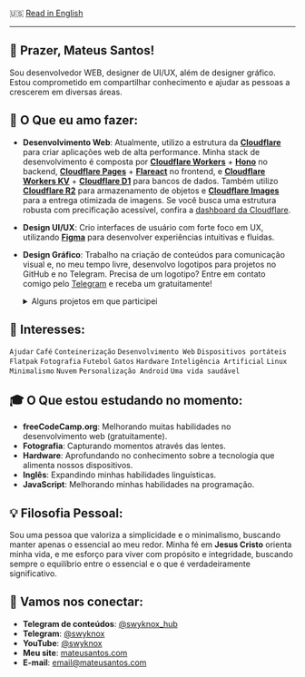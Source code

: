 🇺🇸 [Read in English](/README.md)

---

## 👋 Prazer, Mateus Santos!

Sou desenvolvedor WEB, designer de UI/UX, além de designer gráfico. Estou comprometido em compartilhar conhecimento e ajudar as pessoas a crescerem em diversas áreas.

## 🚀 O Que eu amo fazer:

- **Desenvolvimento Web**: Atualmente, utilizo a estrutura da [**Cloudflare**](https://www.cloudflare.com/pt-br/) para criar aplicações web de alta performance. Minha stack de desenvolvimento é composta por [**Cloudflare Workers**](https://workers.cloudflare.com/) + [**Hono**](https://hono.dev) no backend, [**Cloudflare Pages**](https://pages.cloudflare.com/) + [**Flareact**](https://flareact.com/) no frontend, e [**Cloudflare Workers KV**](https://developers.cloudflare.com/kv/) + [**Cloudflare D1**](https://developers.cloudflare.com/d1) para bancos de dados. Também utilizo [**Cloudflare R2**](https://developers.cloudflare.com/r2) para armazenamento de objetos e [**Cloudflare Images**](https://developers.cloudflare.com/images) para a entrega otimizada de imagens. Se você busca uma estrutura robusta com precificação acessível, confira a [dashboard da Cloudflare](https://dash.cloudflare.com/).

- **Design UI/UX**: Crio interfaces de usuário com forte foco em UX, utilizando [**Figma**](https://www.figma.com/) para desenvolver experiências intuitivas e fluidas.

- **Design Gráfico**: Trabalho na criação de conteúdos para comunicação visual e, no meu tempo livre, desenvolvo logotipos para projetos no GitHub e no Telegram. Precisa de um logotipo? Entre em contato comigo pelo [Telegram](https://t.me/swyknox) e receba um gratuitamente!

  <details>
    <summary>Alguns projetos em que participei</summary>

  - [Logotipo do Blur My Shell](https://github.com/aunetx/blur-my-shell): Extensão que adiciona uma aparência desfocada (blur) a diferentes partes do GNOME Shell, incluindo o painel superior e a visão geral. [Veja o resultado final](https://extensions.gnome.org/extension-data/icons/icon_3193_QedHJZY.png)

  - [Logotipo do PaperPlane](https://github.com/paper-plane-developers/paper-plane): Paper Plane é um cliente alternativo do Telegram, que utiliza libadwaita como interface de usuário e se esforça para atender aos princípios de design da área de trabalho GNOME. [Veja o resultado final](https://raw.githubusercontent.com/paper-plane-developers/paper-plane/main/data/icons/app.drey.PaperPlane.svg)

  </details>

## 🌟 Interesses:

`Ajudar` `Café` `Conteinerização` `Desenvolvimento Web` `Dispositivos portáteis` `Flatpak` `Fotografia` `Futebol` `Gatos` `Hardware` `Inteligência Artificial` `Linux` `Minimalismo` `Nuvem` `Personalização Android` `Uma vida saudável`

## 🎓 O Que estou estudando no momento:

- **freeCodeCamp.org**: Melhorando muitas habilidades no desenvolvimento web (gratuitamente).
- **Fotografia**: Capturando momentos através das lentes.
- **Hardware**: Aprofundando no conhecimento sobre a tecnologia que alimenta nossos dispositivos.
- **Inglês**: Expandindo minhas habilidades linguísticas.
- **JavaScript**: Melhorando minhas habilidades na programação.

## 💡 Filosofia Pessoal:

Sou uma pessoa que valoriza a simplicidade e o minimalismo, buscando manter apenas o essencial ao meu redor. Minha fé em **Jesus Cristo** orienta minha vida, e me esforço para viver com propósito e integridade, buscando sempre o equilíbrio entre o essencial e o que é verdadeiramente significativo.

## 🤝 Vamos nos conectar:

- **Telegram de conteúdos**: [@swyknox_hub](https://t.me/s/swyknox_hub)
- **Telegram**: [@swyknox](https://t.me/swyknox)
- **YouTube**: [@swyknox](https://youtube.com/@swyknox)
- **Meu site**: [mateusantos.com](https://mateusantos.com)
- **E-mail**: [email@mateusantos.com](mailto:email@mateusantos.com)
